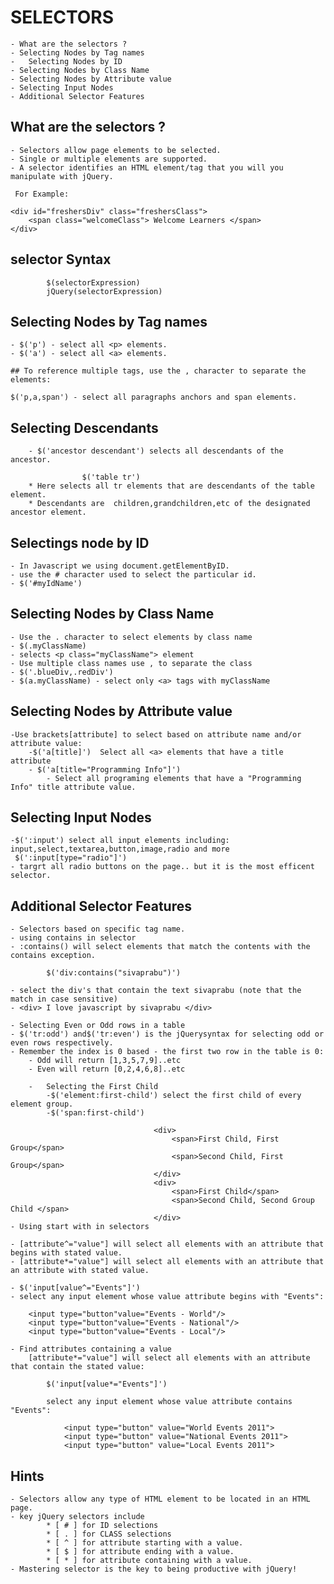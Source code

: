 # SELECTORS

	- What are the selectors ?
	- Selecting Nodes by Tag names
	-	Selecting Nodes by ID
	- Selecting Nodes by Class Name
	- Selecting Nodes by Attribute value
	- Selecting Input Nodes
	- Additional Selector Features

## What are the selectors ?

	- Selectors allow page elements to be selected.
	- Single or multiple elements are supported.
	- A selector identifies an HTML element/tag that you will you manipulate with jQuery.

	 For Example:

	<div id="freshersDiv" class="freshersClass">
		<span class="welcomeClass"> Welcome Learners </span>
	</div>

## selector Syntax

			$(selectorExpression)
			jQuery(selectorExpression)

## Selecting Nodes by Tag names

	- $('p') - select all <p> elements.
	- $('a') - select all <a> elements.

	## To reference multiple tags, use the , character to separate the elements:

	$('p,a,span') - select all paragraphs anchors and span elements.

## Selecting Descendants

		- $('ancestor descendant') selects all descendants of the ancestor.

					$('table tr')
		* Here selects all tr elements that are descendants of the table element.
		* Descendants are  children,grandchildren,etc of the designated ancestor element.
## Selectings node by ID
	- In Javascript we using document.getElementByID.
	- use the # character used to select the particular id.
	- $('#myIdName')

## Selecting Nodes by Class Name
	- Use the . character to select elements by class name
	- $(.myClassName)
	- selects <p class="myClassName"> element
	- Use multiple class names use , to separate the class
	- $('.blueDiv,.redDiv')
	- $(a.myClassName) - select only <a> tags with myClassName
## Selecting Nodes by Attribute value
	-Use brackets[attribute] to select based on attribute name and/or attribute value:
		-$('a[title]')  Select all <a> elements that have a title attribute
		- $('a[title="Programming Info"]')
			- Select all programing elements that have a "Programming Info" title attribute value.

## Selecting Input Nodes
	-$(':input') select all input elements including: input,select,textarea,button,image,radio and more
	 $(':input[type="radio"]')
	- targrt all radio buttons on the page.. but it is the most efficent selector.

## Additional Selector Features
	- Selectors based on specific tag name.
	- using contains in selector
	- :contains() will select elements that match the contents with the contains exception.

			$('div:contains("sivaprabu")')

	- select the div's that contain the text sivaprabu (note that the match in case sensitive)
	- <div> I love javascript by sivaprabu </div>

	- Selecting Even or Odd rows in a table
	- $('tr:odd') and$('tr:even') is the jQuerysyntax for selecting odd or even rows respectively.
	- Remember the index is 0 based - the first two row in the table is 0:
		- Odd will return [1,3,5,7,9]..etc
		- Even will return [0,2,4,6,8]..etc

		-	Selecting the First Child
			-$('element:first-child') select the first child of every element group.
			-$('span:first-child')

									<div>
										<span>First Child, First Group</span>
										<span>Second Child, First Group</span>
									</div>
									<div>
										<span>First Child</span>
										<span>Second Child, Second Group Child </span>
									</div>
	- Using start with in selectors

	- [attribute^="value"] will select all elements with an attribute that  begins with stated value.
	- [attribute*="value"] will select all elements with an attribute that  an attribute with stated value.

	- $('input[value^="Events"]')
	- select any input element whose value attribute begins with "Events":

		<input type="button"value="Events - World"/>
		<input type="button"value="Events - National"/>
		<input type="button"value="Events - Local"/>

	- Find attributes containing a value
		[attribute*="value"] will select all elements with an attribute that contain the stated value:

			$('input[value*="Events"]')

			select any input element whose value attribute contains "Events":

				<input type="button" value="World Events 2011">
				<input type="button" value="National Events 2011">
				<input type="button" value="Local Events 2011">

## Hints

	- Selectors allow any type of HTML element to be located in an HTML page.
	- key jQuery selectors include
			* [ # ] for ID selections
			* [ . ] for CLASS selections
			* [ ^ ] for attribute starting with a value.
			* [ $ ] for attribute ending with a value.
			* [ * ] for attribute containing with a value.
	- Mastering selector is the key to being productive with jQuery!